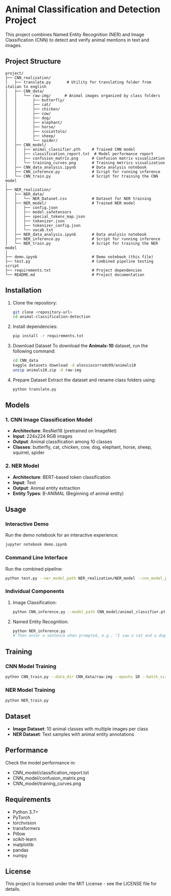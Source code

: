 # Animal Classification and Detection Project

This project combines Named Entity Recognition (NER) and Image Classification (CNN) to detect and verify animal mentions in text and images.

## Project Structure

```
project/
├── CNN_realization/
│   ├── translate.py       # Utility for translating folder from italian to english
│   ├── CNN_data/
│   │   └── raw-img/      # Animal images organized by class folders
│   │       ├── butterfly/
│   │       ├── cat/
│   │       ├── chicken/
│   │       ├── cow/
│   │       ├── dog/
│   │       ├── elephant/
│   │       ├── horse/
│   │       ├── scoiattolo/
│   │       ├── sheep/
│   │       └── spider/
│   ├── CNN_model/
│   │   ├── animal_classifier.pth     # Trained CNN model
│   │   ├── classification_report.txt  # Model performance report
│   │   ├── confusion_matrix.png      # Confusion matrix visualization
│   │   └── training_curves.png       # Training metrics visualization
│   ├── CNN_data_analysis.ipynb       # Data analysis notebook
│   ├── CNN_inference.py              # Script for running inference
│   └── CNN_train.py                  # Script for training the CNN model
│
├── NER_realization/
│   ├── NER_data/
│   │   └── NER_Dataset.csv           # Dataset for NER training
│   ├── NER_model/                    # Trained NER model
│   │   ├── config.json
│   │   ├── model.safetensors
│   │   ├── special_tokens_map.json
│   │   ├── tokenizer.json
│   │   ├── tokenizer_config.json
│   │   └── vocab.txt
│   ├── NER_data_analysis.ipynb       # Data analysis notebook
│   ├── NER_inference.py              # Script for running inference
│   └── NER_train.py                  # Script for training the NER model
│
├── demo.ipynb                        # Demo notebook (this file)
├── test.py                           # Combined pipeline testing script
├── requirements.txt                  # Project dependencies
└── README.md                         # Project documentation
```

## Installation

1. Clone the repository:
   ```bash
   git clone <repository-url>
   cd animal-classification-detection
   ```

2. Install dependencies:
   ```bash
   pip install -r requirements.txt
   ```
3. Download Dataset
To download the **Animals-10** dataset, run the following command:
   ```bash
   cd CNN_data
   kaggle datasets download -d alessiocorrado99/animals10
   unzip animals10.zip -d raw-img
   ```
4. Prepare Dataset
Extract the dataset and rename class folders using:
   ```bash
   python translate.py
   ```
## Models

### 1. CNN Image Classification Model

- **Architecture**: ResNet18 (pretrained on ImageNet)
- **Input**: 224x224 RGB images
- **Output**: Animal classification among 10 classes
- **Classes**: butterfly, cat, chicken, cow, dog, elephant, horse, sheep, squirrel, spider

### 2. NER Model

- **Architecture**: BERT-based token classification
- **Input**: Text
- **Output**: Animal entity extraction
- **Entity Types**: B-ANIMAL (Beginning of animal entity)

## Usage

### Interactive Demo

Run the demo notebook for an interactive experience:
```bash
jupyter notebook demo.ipynb
```

### Command Line Interface

Run the combined pipeline:
```bash
python test.py --ner_model_path NER_realization/NER_model --cnn_model_path CNN_realization/CNN_model/animal_classifier.pth --text "There is a dog in the picture" --image_path CNN_realization/CNN_data/raw-img/dog/1.jpeg
```

### Individual Components

1. Image Classification:
   ```bash
   python CNN_inference.py --model_path CNN_model/animal_classifier.pth --image_path CNN_data/raw-img/cat/1.jpeg
   ```

2. Named Entity Recognition:
   ```bash
   python NER_inference.py
   # Then enter a sentence when prompted, e.g., "I saw a cat and a dog yesterday"
   ```

## Training

### CNN Model Training

```bash
python CNN_train.py --data_dir CNN_data/raw-img --epochs 10 --batch_size 32
```

### NER Model Training

```bash
python NER_train.py
```

## Dataset

- **Image Dataset**: 10 animal classes with multiple images per class
- **NER Dataset**: Text samples with animal entity annotations

## Performance

Check the model performance in:
- CNN_model/classification_report.txt
- CNN_model/confusion_matrix.png
- CNN_model/training_curves.png

## Requirements

- Python 3.7+
- PyTorch
- torchvision
- transformers
- Pillow
- scikit-learn
- matplotlib
- pandas
- numpy

## License

This project is licensed under the MIT License - see the LICENSE file for details.
